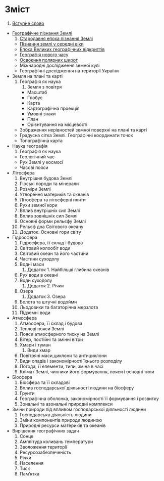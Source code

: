 # Зміст

1. [Вступне слово](vstup.md)
* [Географiчне пiзнання Землi](1/geografichne_piznannya_zemli.md)
   1. [Cтародавня епоха пізнання Землі](1/ctarodavnya_epoha_pznannya_zeml.md)
   * [Пізнання землі у середні віки](1/piznannya_zemli_u_seredni_viki.md)
   * [Епоха Великих географічних відкриттів](1/epoha_velikih_geografchnih_vdkrittv.md)
   * [Географiя нового часу](1/novichas.md)
   * [Освоєння полярних широт](1/osvoe.md)
   * Мiжнароднi дослiдження земної кулi
   * Географiчнi дослiдження на територiї України
* Земля на планi та картi
   1. Географiя як наука
       1. Земля з повiтря
       * Масштаб
       * Глобус
       * Карта
       * Картографiчна проекцiя
       * Умовнi знаки
       * План
       * Орієнтування на місцевості
   * Зображення нерівностей земної поверхні на плані та карті
   * Градусна сітка Землі. Географічні координати точок
   * Топографічна карта
* Наука географiя
   1. Географiя як наука
   * Геологiчний час
   * Рух Землi у космосi
   * Часовi пояси
* Лiтосфера
    1. Внутрiшня будова Землi
    2. Гiрськi породи та мiнерали
    3. Розмiри Землi
    4. Утворення материкiв та океанiв
    5. Лiтосфера та лiтосфернi плити
    6. Рухи земної кори
    7. Вплив внутрiшнiх сил Землi
    8. Вплив зовнiшнiх сил Землi
    9. Основнi форми рельєфу Землi
    10. Рельєф дна Свiтового океану
    11. Додаток. Основнi гори свiту
* Гiдросфера
    1. Гiдросфера, її склад i будова
    2. Свiтовий колообiг води
    3. Свiтовий океан та його частини
    4. Частини суходолу
    5. Воднi маси
        1. Додаток 1. Найбiльшi глибина океанiв
    6. Рух води в океанi
    7. Води суходолу
        1. Додаток 2. Рiчки
    8. Озера
        1. Додаток 3. Озера
    9. Болота та штучнi водойми
    10. Льодовики та багаторiчна мерзлота
    11. Пiдземнi води
* Атмосфера
    1. Атмосфера, її склад i будова
    2. Тепловi пояси Землi
    3. Пояси атмосферного тиску на Землi
    4. Вiтер, постiйнi та змiннi вiтри
    5. Хмари i туман
        1. Види хмар
    6. Повiтрянi маси,циклони та антициклони
    7. Види опадiв i закономiрностi їхнього розподiлу
    8. Погода, її елементи, типи, змiна в часi
    9. Клiмат Землi, чинники його формування, пояси i основнi типи
* Бiосфера
    1. Бiосфера та її складовi
    2. Вплив господарської дiяльностi людини на бiосферу
    3. Ґрунти
    4. Географiчна оболонка, закономiрностi її формування i розвитку
    5. Зональнi та азональнi природнi комплекси
* Змiни природи пiд впливом господарської     дiяльностi людини
    1. Господарська дiяльнiсть людини
    2. Змiни компонентiв природи людиною
    3. Природнi ресурси материкiв та океанiв
* Вирiшення географiчних задач
    1. Сонце
    2. Амплiтуда коливань температури
    3. Зволоження територiї
    4. Ресурсозабезпеченiсть
    5. Рiчки
    6. Населення
    7. Тиск
    8. Пам’ятка